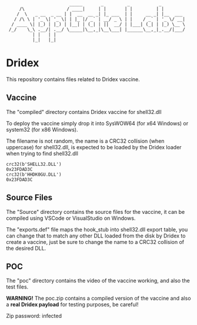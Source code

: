                             _____       _         _           _         
         /\                / ____|     | |       | |         | |        
        /  \   _ __  _ __ | |  __  __ _| |_ ___  | |     __ _| |__  ___ 
       / /\ \ | '_ \| '_ \| | |_ |/ _` | __/ _ \ | |    / _` | '_ \/ __|
      / ____ \| |_) | |_) | |__| | (_| | ||  __/ | |___| (_| | |_) \__ \
     /_/    \_\ .__/| .__/ \_____|\__,_|\__\___| |______\__,_|_.__/|___/
              | |   | |                                                 
              |_|   |_|    

# Dridex

This repository contains files related to Dridex vaccine.

## Vaccine

The "compiled" directory contains Dridex vaccine for shell32.dll

To deploy the vaccine simply drop it into SysWOW64 (for x64 Windows) or system32 (for x86 Windows).

The filename is not random, the name is a CRC32 collision (when uppercase) for shell32.dll, is expected to be loaded by the Dridex loader when trying to find shell32.dll

```
crc32(b'SHELL32.DLL')
0x23FDAD3C
crc32(b'HHDK0GU.DLL')
0x23FDAD3C
```

## Source Files

The "Source" directory contains the source files for the vaccine, it can be compiled using VSCode or VisualStudio on Windows. 

The "exports.def" file maps the hook_stub into shell32.dll export table, you can change that to match any other DLL loaded from the disk by Dridex to create a vaccine, just be sure to change the name to a CRC32 collision of the desired DLL.

## POC

The "poc" directory contains the video of the vaccine working, and also the test files.

**WARNING!** The poc.zip contains a compiled version of the vaccine and also a **real Dridex payload** for testing purposes, be careful!

Zip password: infected